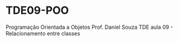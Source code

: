 # TDE09-POO
 Programação Orientada a Objetos Prof. Daniel Souza TDE aula 09 - Relacionamento entre classes
